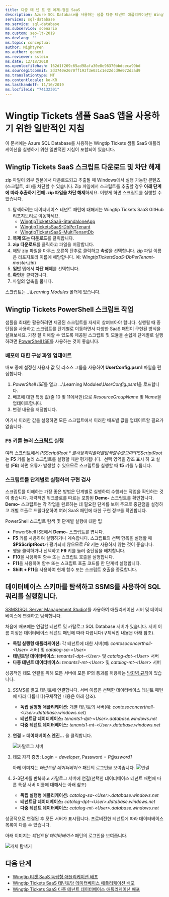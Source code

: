 ```yaml
---
title: 다중 테 넌 트 앱 예제-정문 SaaS
description: Azure SQL Database를 사용하는 샘플 다중 테넌트 애플리케이션인 Wingtip Tickets SaaS 예제를 설치 및 실행하기 위한 단계와 지침을 제공합니다.
services: sql-database
ms.service: sql-database
ms.subservice: scenario
ms.custom: seo-lt-2019
ms.devlang: ''
ms.topic: conceptual
author: MightyPen
ms.author: genemi
ms.reviewer: sstein
ms.date: 12/18/2018
ms.openlocfilehash: 162d1f269c65ad98afa30e8e96370bbdceca99bd
ms.sourcegitcommit: 2d3740e2670ff193f3e031c1e22dcd9e072d3ad9
ms.translationtype: MT
ms.contentlocale: ko-KR
ms.lasthandoff: 11/16/2019
ms.locfileid: "74132301"
---
```

# <a name="general-guidance-for-working-with-wingtip-tickets-sample-saas-apps"></a>Wingtip Tickets 샘플 SaaS 앱을 사용하기 위한 일반적인 지침

이 문서에는 Azure SQL Database를 사용하는 Wingtip Tickets 샘플 SaaS 애플리케이션을 실행하기 위한 일반적인 지침이 포함되어 있습니다.

## <a name="download-and-unblock-the-wingtip-tickets-saas-scripts"></a>Wingtip Tickets SaaS 스크립트 다운로드 및 차단 해제

zip 파일이 외부 원본에서 다운로드되고 추출될 때 Windows에서 실행 가능한 콘텐츠(스크립트, dll)를 차단할 수 있습니다. Zip 파일에서 스크립트를 추출할 경우 **아래 단계에 따라 추출하기 전에 .zip 파일을 차단 해제**하세요. 이렇게 하면 스크립트를 실행할 수 있습니다.

1. 탐색하려는 데이터베이스 테넌트 패턴에 대해서는 Wingtip Tickets SaaS GitHub 리포지토리로 이동하세요.
    - [WingtipTicketsSaaS-StandaloneApp](https://github.com/Microsoft/WingtipTicketsSaaS-StandaloneApp)
    - [WingtipTicketsSaaS-DbPerTenant](https://github.com/Microsoft/WingtipTicketsSaaS-DbPerTenant)
    - [WingtipTicketsSaaS-MultiTenantDb](https://github.com/Microsoft/WingtipTicketsSaaS-MultiTenantDb)
2. **복제 또는 다운로드**를 클릭합니다.
3. **zip 다운로드**를 클릭하고 파일을 저장합니다.
4. 해당 zip 파일을 마우스 오른쪽 단추로 클릭하고 **속성**을 선택합니다. zip 파일 이름은 리포지토리 이름에 해당합니다. 예: _WingtipTicketsSaaS-DbPerTenant-master.zip_)
5. **일반** 탭에서 **차단 해제**를 선택합니다.
6. **확인**을 클릭합니다.
7. 파일의 압축을 풉니다.

스크립트는 *..\\Learning Modules* 폴더에 있습니다.


## <a name="working-with-the-wingtip-tickets-powershell-scripts"></a>Wingtip Tickets PowerShell 스크립트 작업

샘플을 최대한 활용하려면 제공된 스크립트를 자세히 살펴보아야 합니다. 실행될 때 중단점을 사용하고 스크립트를 단계별로 이동하면서 다양한 SaaS 패턴이 구현된 방식을 살펴보세요. 가장 잘 이해할 수 있도록 제공된 스크립트 및 모듈을 손쉽게 단계별로 실행하려면 [PowerShell ISE](https://docs.microsoft.com/powershell/scripting/components/ise/introducing-the-windows-powershell-ise)를 사용하는 것이 좋습니다.

### <a name="update-the-configuration-file-for-your-deployment"></a>배포에 대한 구성 파일 업데이트

배포 중에 설정한 사용자 값 및 리소스 그룹을 사용하여 **UserConfig.psm1** 파일을 편집합니다.

1. *PowerShell ISE*를 열고 ...\\Learning Modules\\*UserConfig.psm1*을 로드합니다.
2. 배포에 대한 특정 값(줄 10 및 11에서만)으로 *ResourceGroupName* 및 *Name*을 업데이트합니다.
3. 변경 내용을 저장합니다.

여기서 이러한 값을 설정하면 모든 스크립트에서 이러한 배포별 값을 업데이트할 필요가 없습니다.

### <a name="execute-the-scripts-by-pressing-f5"></a>F5 키를 눌러 스크립트 실행

여러 스크립트에서 *$PSScriptRoot*를 사용하여 폴더를 탐색할 수 있으며 *$PSScriptRoot*는 **F5** 키를 눌러 스크립트를 실행할 때만 평가됩니다.  선택 영역을 강조 표시 하 고 실행 (**F8**) 하면 오류가 발생할 수 있으므로 스크립트를 실행할 때 **f5** 키를 누릅니다.

### <a name="step-through-the-scripts-to-examine-the-implementation"></a>스크립트를 단계별로 실행하여 구현 검사

스크립트를 이해하는 가장 좋은 방법은 단계별로 실행하여 수행되는 작업을 확인하는 것이 좋습니다. 개략적인 워크플로를 따르는 포함된 **Demo-** 스크립트를 확인합니다. **Demo-** 스크립트는 각 작업을 완료하는 데 필요한 단계를 보여 주므로 중단점을 설정하고 개별 호출로 드릴다운하여 여러 SaaS 패턴에 대한 구현 정보를 확인합니다.

PowerShell 스크립트 탐색 및 단계별 실행에 대한 팁

- PowerShell ISE에서 **Demo-** 스크립트를 엽니다.
- **F5** 키를 사용하여 실행하거나 계속합니다. 스크립트의 선택 항목을 실행할 때 **$PSScriptRoot**가 평가되지 않으므로 *F8* 키는 사용하지 않는 것이 좋습니다.
- 행을 클릭하거나 선택하고 **F9** 키를 눌러 중단점을 배치합니다.
- **F10**을 사용하여 함수 또는 스크립트 호출을 실행합니다.
- **F11**을 사용하여 함수 또는 스크립트 호출 코드를 한 단계씩 실행합니다.
- **Shift + F11**을 사용하여 현재 함수 또는 스크립트 호출을 종료합니다.


## <a name="explore-database-schema-and-execute-sql-queries-using-ssms"></a>데이터베이스 스키마를 탐색하고 SSMS를 사용하여 SQL 쿼리를 실행합니다.

[SSMS(SQL Server Management Studio)](https://docs.microsoft.com/sql/ssms/download-sql-server-management-studio-ssms)를 사용하여 애플리케이션 서버 및 데이터베이스에 연결하고 탐색합니다.

처음에 배포에는 연결할 테넌트 및 카탈로그 SQL Database 서버가 있습니다. 서버 이름 지정은 데이터베이스 테넌트 패턴에 따라 다릅니다(구체적인 내용은 아래 참조).

   - **독립 실행형 애플리케이션:** 각 테넌트에 대한 서버(예: *contosoconcerthall-&lt;User&gt;* 서버) 및 *catalog-sa-&lt;User&gt;*
   - **테넌트당 데이터베이스:** *tenants1-dpt-&lt;User&gt;* 및 *catalog-dpt-&lt;User&gt;* 서버
   - **다중 테넌트 데이터베이스:** *tenants1-mt-&lt;User&gt;* 및 *catalog-mt-&lt;User&gt;* 서버

성공적인 데모 연결을 위해 모든 서버에 모든 IP의 통과를 허용하는 [방화벽 규칙](sql-database-firewall-configure.md)이 있습니다.


1. *SSMS*를 열고 테넌트에 연결합니다. 서버 이름은 선택한 데이터베이스 테넌트 패턴에 따라 다릅니다(구체적인 내용은 아래 참조).
    - **독립 실행형 애플리케이션:** 개별 테넌트의 서버(예: *contosoconcerthall-&lt;User&gt;.database.windows.net*)
    - **테넌트당 데이터베이스:** *tenants1-dpt-&lt;User&gt;.database.windows.net*
    - **다중 테넌트 데이터베이스:** *tenants1-mt-&lt;User&gt;.database.windows.net*
2. **연결** > **데이터베이스 엔진...** 을 클릭합니다.

   ![카탈로그 서버](media/saas-tenancy-wingtip-app-guidance-tips/connect.png)

3. 데모 자격 증명: Login = *developer*, Password = *P\@ssword1*

    아래 이미지는 *테넌트당 데이터베이스* 패턴의 로그인을 보여줍니다.
    ![연결](media/saas-tenancy-wingtip-app-guidance-tips/tenants1-connect.png)



4. 2-3단계를 반복하고 카탈로그 서버에 연결(선택한 데이터베이스 테넌트 패턴에 따른 특정 서버 이름에 대해서는 아래 참조)
    - **독립 실행형 애플리케이션:** *catalog-sa-&lt;User&gt;.database.windows.net*
    - **테넌트당 데이터베이스:** *catalog-dpt-&lt;User&gt;.database.windows.net*
    - **다중 테넌트 데이터베이스:** *catalog-mt-&lt;User&gt;.database.windows.net*


성공적으로 연결된 후 모든 서버가 표시됩니다. 프로비전한 테넌트에 따라 데이터베이스 목록이 다를 수 있습니다.

아래 이미지는 *테넌트당 데이터베이스* 패턴의 로그인을 보여줍니다.

![개체 탐색기](media/saas-tenancy-wingtip-app-guidance-tips/object-explorer.png)



## <a name="next-steps"></a>다음 단계
- [Wingtip 티켓 SaaS 독립형 애플리케이션 배포](saas-standaloneapp-get-started-deploy.md)
- [Wingtip Tickets SaaS 테넌트당 데이터베이스 애플리케이션 배포](saas-dbpertenant-get-started-deploy.md)
- [Wingtip Tickets SaaS 다중 테넌트 데이터베이스 애플리케이션 배포](saas-multitenantdb-get-started-deploy.md)

